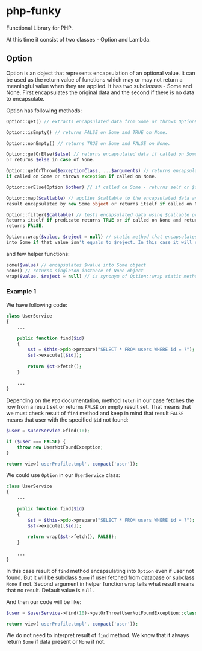 # php-funky
Functional Library for PHP.

At this time it consist of two classes - Option and Lambda.

## Option
Option is an object that represents encapsulation of an optional value. It can be used as the return value of functions which may or may not return a meaningful value when they are applied.
It has two subclasses - Some and None. First encapsulates the original data and the second if there is no data to encapsulate. 

Option has following methods:

```php
Option::get() // extracts encapsulated data from Some or throws OptionException if called on None.

Option::isEmpty() // returns FALSE on Some and TRUE on None.

Option::nonEmpty() // returns TRUE on Some and FALSE on None.

Option::getOrElse($else) // returns encapsulated data if called on Some 
or returns $else in case of None.

Option::getOrThrow($exceptionClass, ...$arguments) // returns encapsulated data 
if called on Some or throws exception if called on None.

Option::orElse(Option $other) // if called on Some - returns self or $other if called on None.

Option::map($callable) // applies $callable to the encapsulated data and returns 
result encapsulated by new Some object or returns itself if called on None.

Option::filter($callable) // tests encapsulated data using $callable predicate. 
Returns itself if predicate returns TRUE or if called on None and returns None of predicate 
returns FALSE.

Option::wrap($value, $reject = null) // static method that encapsulates $value 
into Some if that value isn't equals to $reject. In this case it will return None.
```

and few helper functions:

```php
some($value) // encapsulates $value into Some object
none() // returns singleton instance of None object
wrap($value, $reject = null) // is synonym of Option::wrap static method
```

### Example 1

We have following code:

```php
class UserService 
{
    ...
    
    public function find($id)
    {
        $st = $this->pdo->prepare("SELECT * FROM users WHERE id = ?");
        $st->execute([$id]);
        
        return $st->fetch();
    }
    
    ...
}
```

Depending on the `PDO` documentation, method `fetch` in our case fetches the row from a result set or returns `FALSE` on empty result set. 
That means that we must check result of `find` method and keep in mind that result `FALSE` means that user with the specified `$id` not found:

```php
$user = $userService->find(10);

if ($user === FALSE) {
    throw new UserNotFoundException;
}

return view('userProfile.tmpl', compact('user'));
```

We could use `Option` in our `UserService` class:

```php
class UserService 
{
    ...
    
    public function find($id)
    {
        $st = $this->pdo->prepare("SELECT * FROM users WHERE id = ?");
        $st->execute([$id]);
        
        return wrap($st->fetch(), FALSE);
    }
    
    ...
}
```

In this case result of `find` method encapsulating into `Option` even if user not found. But it will be subclass `Some` if user fetched from database or subclass `None` if not. Second argument in helper function `wrap` tells what result means that no result. Default value is `null`.

And then our code will be like:

```php
$user = $userService->find(10)->getOrThrow(UserNotFoundException::class);

return view('userProfile.tmpl', compact('user'));
```

We do not need to interpret result of `find` method. We know that it always return `Some` if data present or `None` if not.
